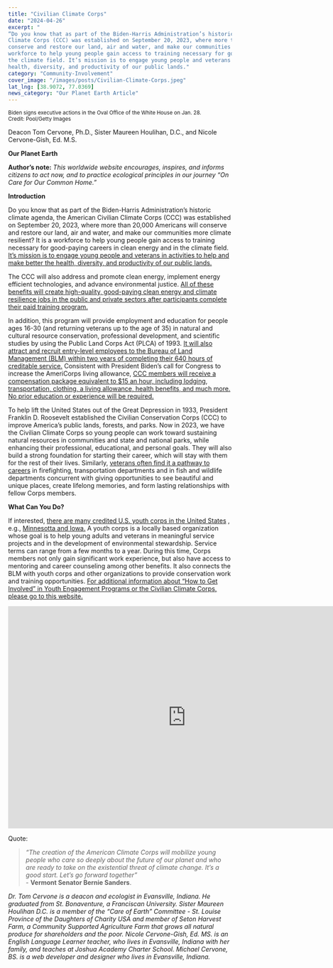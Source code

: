 ```yaml
---
title: "Civilian Climate Corps"
date: "2024-04-26" 
excerpt: "
“Do you know that as part of the Biden-Harris Administration’s historic climate agenda, the American Civilian
Climate Corps (CCC) was established on September 20, 2023, where more than 20,000 Americans will
conserve and restore our land, air and water, and make our communities more climate resilient? It is a
workforce to help young people gain access to training necessary for good-paying careers in clean energy and in
the climate field. It’s mission is to engage young people and veterans in activities to help and make better the
health, diversity, and productivity of our public lands."
category: "Community-Involvement"
cover_image: "/images/posts/Civilian-Climate-Corps.jpeg"
lat_lng: [38.9072, 77.0369]
news_category: "Our Planet Earth Article"
---
```


<sub>Biden signs executive actions in the Oval Office of the White House on Jan. 28.</sub>
<br/>
<sub>Credit: Pool/Getty Images</sub>

Deacon Tom Cervone, Ph.D., Sister Maureen Houlihan, D.C., and Nicole Cervone-Gish, Ed. M.S.

**Our Planet Earth**

**Author’s note:** _This worldwide website encourages, inspires, and informs citizens to act now, and to practice
ecological principles in our journey “On Care for Our Common Home.”_

**Introduction**

Do you know that as part of the Biden-Harris Administration’s historic climate agenda, the American Civilian
Climate Corps (CCC) was established on September 20, 2023, where more than 20,000 Americans will
conserve and restore our land, air and water, and make our communities more climate resilient? It is a
workforce to help young people gain access to training necessary for good-paying careers in clean energy and in
the climate field. [It’s mission is to engage young people and veterans in activities to help and make better the
health, diversity, and productivity of our public lands.](https://www.blm.gov/careers/students-and-grads/civilian-climate-corps)

The CCC will also address and promote clean energy, implement energy efficient technologies, and advance
environmental justice. [All of these benefits will create high-quality, good-paying clean energy and climate
resilience jobs in the public and private sectors after participants complete their paid training program.](https://www.whitehouse.gov/briefing-room/statements-releases/2023/09/21/what-they-are-saying-biden-harris-administration-launches-american-climate-corps/)

In addition, this program will provide employment and education for people ages 16-30 (and returning veterans
up to the age of 35) in natural and cultural resource conservation, professional development, and scientific
studies by using the Public Land Corps Act (PLCA) of 1993. [It will also attract and recruit entry-level
employees to the Bureau of Land Management (BLM) within two years of completing their 640 hours of
creditable service.](https://www.blm.gov/careers/students-and-grads/civilian-climate-corps) Consistent with President Biden’s call for Congress to increase the AmeriCorps living
allowance, [CCC members will receive a compensation package equivalent to $15 an hour, including lodging,
transportation, clothing, a living allowance, health benefits, and much more. No prior education or experience
will be required.](https://americorps.gov/newsroom/press-release/president-biden-launches-american-climate-corps-announces-new-americorps)

To help lift the United States out of the Great Depression in 1933, President Franklin D. Roosevelt established
the Civilian Conservation Corps (CCC) to improve America’s public lands, forests, and parks. Now in 2023, we
have the Civilian Climate Corps so young people can work toward sustaining natural resources in communities
and state and national parks, while enhancing their professional, educational, and personal goals. They will also
build a strong foundation for starting their career, which will stay with them for the rest of their lives. Similarly,
[veterans often find it a pathway to careers](https://ccc.ca.gov/how-to-join/frequently-asked-questions/) in firefighting, transportation departments and in fish and wildlife
departments concurrent with giving opportunities to see beautiful and unique places, create lifelong memories,
and form lasting relationships with fellow Corps members.

**What Can You Do?**

If interested, [there are many credited U.S. youth corps in the United States](https://corpsnetwork.org/find-a-corps) , e.g., [Minnesotta and Iowa.](https://corpsnetwork.org/organizations/conservation-corps-minnesota-iowa/) A youth
corps is a locally based organization whose goal is to help young adults and veterans in meaningful service
projects and in the development of environmental stewardship. Service terms can range from a few months to a
year. During this time, Corps members not only gain significant work experience, but also have access to
mentoring and career counseling among other benefits. It also connects the BLM with youth corps and other
organizations to provide conservation work and training opportunities. [For additional information about “How
to Get Involved” in Youth Engagement Programs or the Civilian Climate Corps, please go to this website.](https://www.blm.gov/careers/students-and-grads/civilian-climate-corps)

<iframe width="800" height="500" src="https://www.youtube.com/embed/N7C_R0Z8Hkg?si=KuZr7d6gjjU6GBGQ" title="YouTube video player" frameborder="0" allow="accelerometer; autoplay; clipboard-write; encrypted-media; gyroscope; picture-in-picture; web-share" referrerpolicy="strict-origin-when-cross-origin" allowfullscreen></iframe>

Quote:

> _“The creation of the American Climate Corps will mobilize young people who care so deeply about the future
> of our planet and who are ready to take on the existential threat of climate change. It’s a good start. Let’s go
> forward together”_ <br/> - **Vermont Senator Bernie Sanders**.

_Dr. Tom Cervone is a deacon and ecologist in Evansville, Indiana. He graduated from St. Bonaventure, a
Franciscan University. Sister Maureen Houlihan D.C. is a member of the “Care of Earth” Committee - St.
Louise Province of the Daughters of Charity USA and member of Seton Harvest Farm, a Community Supported
Agriculture Farm that grows all natural produce for shareholders and the poor. Nicole Cervone-Gish, Ed. MS.
is an English Language Learner teacher, who lives in Evansville, Indiana with her family, and teaches at
Joshua Academy Charter School. Michael Cervone, BS. is a web developer and designer who lives in
Evansville, Indiana._
